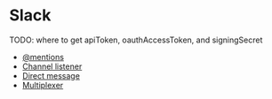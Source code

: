 # Slack

TODO: where to get apiToken, oauthAccessToken, and signingSecret

* [@mentions](./at-mention)
* [Channel listener](./channel-listener)
* [Direct message](./direct-message)
* [Multiplexer](./multiplexer)
